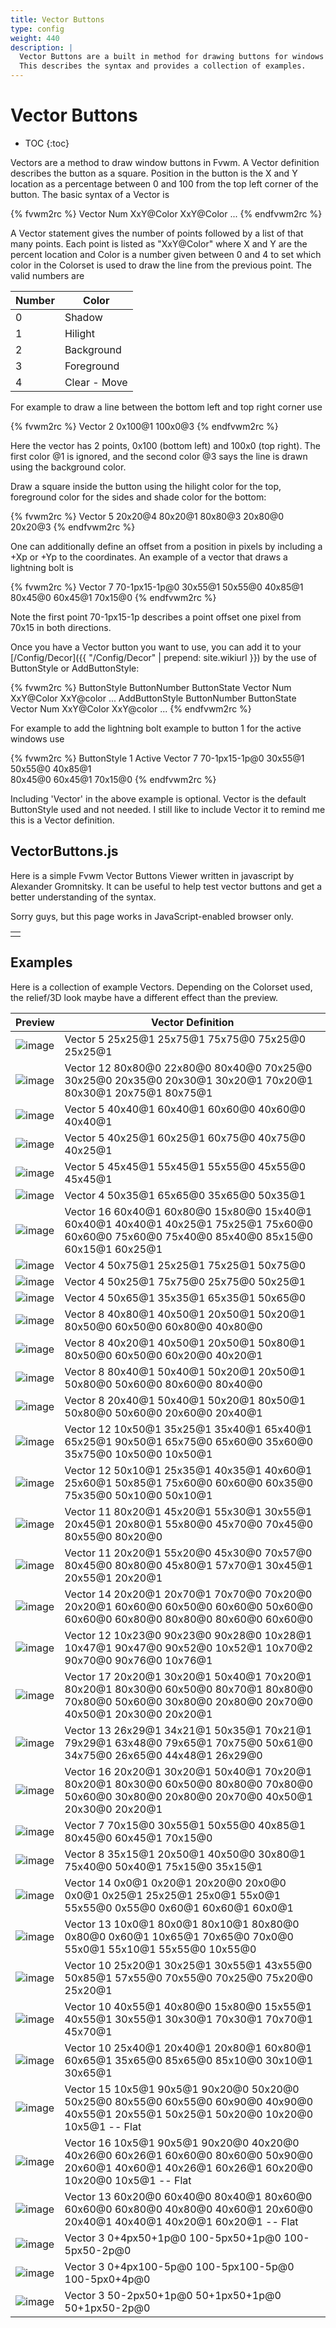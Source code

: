 ```yaml
---
title: Vector Buttons
type: config
weight: 440
description: |
  Vector Buttons are a built in method for drawing buttons for windows in Fvwm.
  This describes the syntax and provides a collection of examples.
---
```

# Vector Buttons

* TOC
{:toc}

Vectors are a method to draw window buttons in Fvwm. A Vector definition
describes the button as a square. Position in the button is the X and Y
location as a percentage between 0 and 100 from the top left corner of the button.
The basic syntax of a Vector is

{% fvwm2rc %}
Vector Num XxY@Color XxY@Color ...
{% endfvwm2rc %}

A Vector statement gives the number of points followed by a list
of that many points. Each point is listed as "XxY@Color" where X and Y
are the percent location and Color is a number given between 0 and 4
to set which color in the Colorset is used to draw the line
from the previous point. The valid numbers are

| Number | Color |
|--------|-------|
| 0 | Shadow |
| 1 | Hilight |
| 2 | Background |
| 3 | Foreground |
| 4 | Clear - Move |

For example to draw a line between the bottom left and top right corner use

{% fvwm2rc %}
Vector 2 0x100@1 100x0@3
{% endfvwm2rc %}

Here the vector has 2 points, 0x100 (bottom left) and 100x0 (top right).
The first color @1 is ignored, and the second color @3 says the line is
drawn using the background color.

Draw a square inside the button using the hilight color for the top,
foreground color for the sides and shade color for the bottom:

{% fvwm2rc %}
Vector 5 20x20@4 80x20@1 80x80@3 20x80@0 20x20@3
{% endfvwm2rc %}

One can additionally define an offset from a position in pixels
by including a +Xp or +Yp to the coordinates. An example of a vector
that draws a lightning bolt is

{% fvwm2rc %}
Vector 7 70-1px15-1p@0 30x55@1 50x55@0 40x85@1 80x45@0 60x45@1 70x15@0
{% endfvwm2rc %}

Note the first point 70-1px15-1p describes a point offset one pixel from 70x15
in both directions.

Once you have a Vector button you want to use, you can add it to your
[/Config/Decor]({{ "/Config/Decor" | prepend: site.wikiurl }}) by the
use of ButtonStyle or AddButtonStyle:

{% fvwm2rc %}
ButtonStyle ButtonNumber ButtonState Vector Num XxY@Color XxY@color ...
AddButtonStyle ButtonNumber ButtonState Vector Num XxY@Color XxY@color ...
{% endfvwm2rc %}

For example to add the lightning bolt example to button 1 for the active
windows use

{% fvwm2rc %}
ButtonStyle 1 Active Vector 7 70-1px15-1p@0 30x55@1 50x55@0 40x85@1 \
              80x45@0 60x45@1 70x15@0
{% endfvwm2rc %}

Including 'Vector' in the above example is optional. Vector is the default
ButtonStyle used and not needed. I still like to include Vector it to remind
me this is a Vector definition.

## VectorButtons.js

Here is a simple Fvwm Vector Buttons Viewer written in
javascript by Alexander Gromnitsky. It can be useful
to help test vector buttons and get a better understanding of the
syntax.

<script type="text/javascript" src="fvwm-vector.js"></script>
<noscript><p>Sorry guys, but this page works in
  JavaScript-enabled browser only.</p></noscript>

<table>
<tr><td>
<script type="text/javascript">
//<![CDATA[
  var fvwm = new Fvwm();
  fvwm.populate();
//]]>
</script>  
</td></tr>
</table>

## Examples

Here is a collection of example Vectors. Depending on the Colorset used,
the relief/3D look maybe have a different effect than the preview.

| Preview | Vector Definition |
|---------|-------------------|
|![image](vectorbutton1.gif)|Vector 5 25x25@1 25x75@1 75x75@0 75x25@0 25x25@1|
|![image](vectorbutton2.gif)|Vector 12 80x80@0 22x80@0 80x40@0 70x25@0 30x25@0 20x35@0 20x30@1 30x20@1 70x20@1 80x30@1 20x75@1 80x75@1|
|![image](vectorbutton3.gif)|Vector 5 40x40@1 60x40@1 60x60@0 40x60@0 40x40@1|
|![image](vectorbutton4.gif)|Vector 5 40x25@1 60x25@1 60x75@0 40x75@0 40x25@1|
|![image](vectorbutton5.gif)|Vector 5 45x45@1 55x45@1 55x55@0 45x55@0 45x45@1|
|![image](vectorbutton6.gif)|Vector 4 50x35@1 65x65@0 35x65@0 50x35@1|
|![image](vectorbutton7.gif)|Vector 16 60x40@1 60x80@0 15x80@0 15x40@1 60x40@1 40x40@1 40x25@1 75x25@1 75x60@0 60x60@0 75x60@0 75x40@0 85x40@0 85x15@0 60x15@1 60x25@1|
|![image](vectorbutton8.gif)|Vector 4 50x75@1 25x25@1 75x25@1 50x75@0|
|![image](vectorbutton9.gif)|Vector 4 50x25@1 75x75@0 25x75@0 50x25@1|
|![image](vectorbutton10.gif)|Vector 4 50x65@1 35x35@1 65x35@1 50x65@0|
|![image](vectorbutton11.gif)|Vector 8 40x80@1 40x50@1 20x50@1 50x20@1 80x50@0 60x50@0 60x80@0 40x80@0|
|![image](vectorbutton12.gif)|Vector 8 40x20@1 40x50@1 20x50@1 50x80@1 80x50@0 60x50@0 60x20@0 40x20@1|
|![image](vectorbutton13.gif)|Vector 8 80x40@1 50x40@1 50x20@1 20x50@1 50x80@0 50x60@0 80x60@0 80x40@0|
|![image](vectorbutton14.gif)|Vector 8 20x40@1 50x40@1 50x20@1 80x50@1 50x80@0 50x60@0 20x60@0 20x40@1|
|![image](vectorbutton15.gif)|Vector 12 10x50@1 35x25@1 35x40@1 65x40@1 65x25@1 90x50@1 65x75@0 65x60@0 35x60@0 35x75@0 10x50@0 10x50@1|
|![image](vectorbutton16.gif)|Vector 12 50x10@1 25x35@1 40x35@1 40x60@1 25x60@1 50x85@1 75x60@0 60x60@0 60x35@0 75x35@0 50x10@0 50x10@1|
|![image](vectorbutton17.gif)|Vector 11 80x20@1 45x20@1 55x30@1 30x55@1 20x45@1 20x80@1 55x80@0 45x70@0 70x45@0 80x55@0 80x20@0|
|![image](vectorbutton18.gif)|Vector 11 20x20@1 55x20@0 45x30@0 70x57@0 80x45@0 80x80@0 45x80@1 57x70@1 30x45@1 20x55@1 20x20@1|
|![image](vectorbutton19.gif)|Vector 14 20x20@1 20x70@1 70x70@0 70x20@0 20x20@1 60x60@0 60x50@0 60x60@0 50x60@0 60x60@0 60x80@0 80x80@0 80x60@0 60x60@0|
|![image](vectorbutton20.gif)|Vector 12 10x23@0 90x23@0 90x28@0 10x28@1 10x47@1 90x47@0 90x52@0 10x52@1 10x70@2 90x70@0 90x76@0 10x76@1|
|![image](vectorbutton21.gif)|Vector 17 20x20@1 30x20@1 50x40@1 70x20@1 80x20@1 80x30@0 60x50@0 80x70@1 80x80@0 70x80@0 50x60@0 30x80@0 20x80@0 20x70@0 40x50@1 20x30@0 20x20@1|
|![image](vectorbutton22.gif)|Vector 13 26x29@1 34x21@1 50x35@1 70x21@1 79x29@1 63x48@0 79x65@1 70x75@0 50x61@0 34x75@0 26x65@0 44x48@1 26x29@0|
|![image](vectorbutton23.gif)|Vector 16 20x20@1 30x20@1 50x40@1 70x20@1 80x20@1 80x30@0 60x50@0 80x80@0 70x80@0 50x60@0 30x80@0 20x80@0 20x70@0 40x50@1 20x30@0 20x20@1|
|![image](vectorbutton24.gif)|Vector 7 70x15@0 30x55@1 50x55@0 40x85@1 80x45@0 60x45@1 70x15@0|
|![image](vectorbutton25.gif)|Vector 8 35x15@1 20x50@1 40x50@0 30x80@1 75x40@0 50x40@1 75x15@0 35x15@1|
|![image](vectorbutton26.gif)|Vector 14 0x0@1 0x20@1 20x20@0 20x0@0 0x0@1 0x25@1 25x25@1 25x0@1 55x0@1 55x55@0 0x55@0 0x60@1 60x60@1 60x0@1|
|![image](vectorbutton27.gif)|Vector 13 10x0@1 80x0@1 80x10@1 80x80@0 0x80@0 0x60@1 10x65@1 70x65@0 70x0@0 55x0@1 55x10@1 55x55@0 10x55@0|
|![image](vectorbutton28.gif)|Vector 10 25x20@1 30x25@1 30x55@1 43x55@0 50x85@1 57x55@0 70x55@0 70x25@0 75x20@0 25x20@1|
|![image](vectorbutton29.gif)|Vector 10 40x55@1 40x80@0 15x80@0 15x55@1 40x55@1 30x55@1 30x30@1 70x30@1 70x70@1 45x70@1|
|![image](vectorbutton30.gif)|Vector 10 25x40@1 20x40@1 20x80@1 60x80@1 60x65@1 35x65@0 85x65@0 85x10@0 30x10@1 30x65@1|
|![image](vectorbutton31.gif)|Vector 15 10x5@1 90x5@1 90x20@0 50x20@0 50x25@0 80x55@0 60x55@0 60x90@0 40x90@0 40x55@1 20x55@1 50x25@1 50x20@0 10x20@0 10x5@1 -- Flat|
|![image](vectorbutton32.gif)|Vector 16 10x5@1 90x5@1 90x20@0 40x20@0 40x26@0 60x26@1 60x60@0 80x60@0 50x90@0 20x60@1 40x60@1 40x26@1 60x26@1 60x20@0 10x20@0 10x5@1 -- Flat|
|![image](vectorbutton33.gif)|Vector 13 60x20@0 60x40@0 80x40@1 80x60@0 60x60@0 60x80@0 40x80@0 40x60@1 20x60@0 20x40@1 40x40@1 40x20@1 60x20@1 -- Flat|
|![image](vectorbutton34.gif)|Vector 3 0+4px50+1p@0 100-5px50+1p@0 100-5px50-2p@0|
|![image](vectorbutton35.gif)|Vector 3 0+4px100-5p@0 100-5px100-5p@0 100-5px0+4p@0|
|![image](vectorbutton36.gif)|Vector 3 50-2px50+1p@0 50+1px50+1p@0 50+1px50-2p@0|
